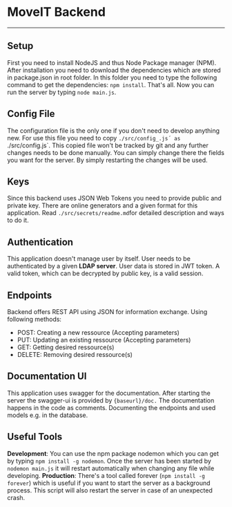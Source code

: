MoveIT Backend
=======
---

## Setup
First you need to install NodeJS and thus Node Package manager (NPM). After installation you need to download the dependencies which are stored in package.json in root folder. In this folder you need to type the following command to get the dependencies: `npm install`.
That's all. Now you can run the server by typing `node main.js`.

## Config File
The configuration file is the only one if you don't need to develop anything new. For use this file you need to copy `./src/config_.js´ as `./src/config.js`.
This copied file won't be tracked by git and any further changes needs to be done manually. You can simply change there the fields you want for the server. By simply restarting the changes will be used.

## Keys
Since this backend uses JSON Web Tokens you need to provide public and private key. There are online generators and a given format for this application. Read `./src/secrets/readme.md`for detailed description and ways to do it.

## Authentication
This application doesn't manage user by itself. User needs to be authenticated by a given **LDAP server**. User data is stored in JWT token. A valid token, which can be decrypted by public key, is a valid session.

## Endpoints
Backend offers REST API using JSON for information exchange. Using following methods:
  * POST: Creating a new ressource (Accepting parameters)
  * PUT: Updating an existing ressource (Accepting parameters)
  * GET: Getting desired ressource(s)
  * DELETE: Removing desired ressource(s)

## Documentation UI
This application uses swagger for the documentation. After starting the server the swagger-ui is provided by `{baseurl}/doc.` The documentation happens in the code as comments. Documenting the endpoints and used models e.g. in the database.

## Useful Tools
**Development**: You can use the npm package nodemon which you can get by typing `npm install -g nodemon`. Once the server has been started by `nodemon main.js` it will restart automatically when changing any file while developing.
**Production**: There's a tool called forever (`npm install -g forever`) which is useful if you want to start the server as a background process. This script will also restart the server in case of an unexpected crash.